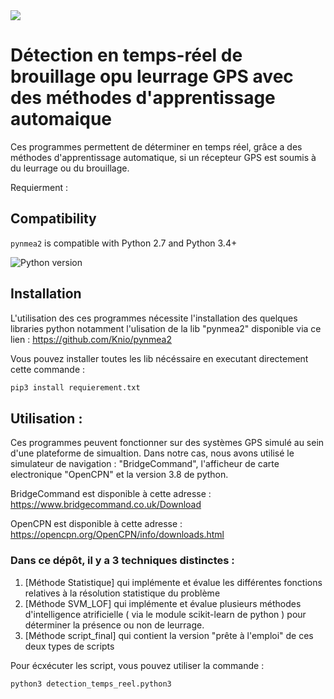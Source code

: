 <img src="https://i.pinimg.com/originals/62/13/46/62134608fbd069d4386232dba878d340.jpg"/>

# Détection en temps-réel de brouillage opu leurrage GPS avec des méthodes d'apprentissage automaique 

Ces programmes permettent de déterminer en temps réel, grâce a des méthodes d'apprentissage automatique, si un récepteur GPS est soumis à du leurrage ou du brouillage.

Requierment :

## Compatibility

`pynmea2` is compatible with Python 2.7 and Python 3.4+

![Python version](https://img.shields.io/pypi/pyversions/pynmea2.svg?style=flat)

## Installation 
L'utilisation des ces programmes nécessite l'installation des quelques libraries python
notamment l'ulisation de la lib "pynmea2" disponible via ce lien : https://github.com/Knio/pynmea2

Vous pouvez installer toutes les lib nécéssaire en executant directement cette commande : 

```sh
pip3 install requierement.txt
```

## Utilisation : 

Ces programmes peuvent fonctionner sur des systèmes GPS simulé au sein d'une plateforme de simualtion. 
Dans notre cas, nous avons utilisé le simulateur de navigation : "BridgeCommand", l'afficheur de carte electronique "OpenCPN" et la version 3.8 de python.

BridgeCommand est disponible à cette adresse : https://www.bridgecommand.co.uk/Download

OpenCPN est disponible à cette adresse : https://opencpn.org/OpenCPN/info/downloads.html

### Dans ce dépôt, il y a 3 techniques distinctes : 

1. [Méthode Statistique] qui implémente et évalue les différentes fonctions relatives à la résolution statistique du problème
2. [Méthode SVM_LOF] qui implémente et évalue plusieurs méthodes d'intelligence atrificielle ( via le module scikit-learn de python ) pour déterminer la présence ou non de leurrage.
3. [Méthode script_final] qui contient la version "prête à l'emploi" de ces deux types de scripts

Pour écxécuter les script, vous pouvez utiliser la commande : 

```sh
python3 detection_temps_reel.python3
```
